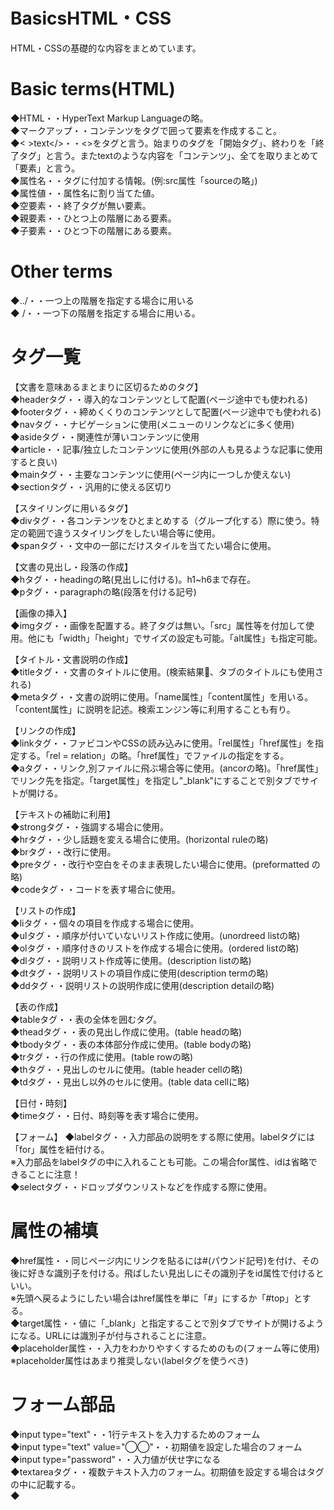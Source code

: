 # BasicsHTML・CSS
HTML・CSSの基礎的な内容をまとめています。

# Basic terms(HTML)
◆HTML・・HyperText Markup Languageの略。  
◆マークアップ・・コンテンツをタグで囲って要素を作成すること。  
◆< >text</>・・<>をタグと言う。始まりのタグを「開始タグ」、終わりを「終了タグ」と言う。またtextのような内容を「コンテンツ」、全てを取りまとめて「要素」と言う。  
◆属性名・・タグに付加する情報。(例:src属性「sourceの略」)  
◆属性値・・属性名に割り当てた値。  
◆空要素・・終了タグが無い要素。  
◆親要素・・ひとつ上の階層にある要素。  
◆子要素・・ひとつ下の階層にある要素。

# Other terms
◆../・・一つ上の階層を指定する場合に用いる  
◆ /・・一つ下の階層を指定する場合に用いる。  

# タグ一覧
【文書を意味あるまとまりに区切るためのタグ】  
◆headerタグ・・導入的なコンテンツとして配置(ページ途中でも使われる)  
◆footerタグ・・締めくくりのコンテンツとして配置(ページ途中でも使われる)  
◆navタグ・・ナビゲーションに使用(メニューのリンクなどに多く使用)  
◆asideタグ・・関連性が薄いコンテンツに使用  
◆article・・記事/独立したコンテンツに使用(外部の人も見るような記事に使用すると良い)  
◆mainタグ・・主要なコンテンツに使用(ページ内に一つしか使えない)  
◆sectionタグ・・汎用的に使える区切り  

【スタイリングに用いるタグ】  
◆divタグ・・各コンテンツをひとまとめする（グループ化する）際に使う。特定の範囲で違うスタイリングをしたい場合等に使用。  
◆spanタグ・・文中の一部にだけスタイルを当てたい場合に使用。  

【文書の見出し・段落の作成】  
◆hタグ・・headingの略(見出しに付ける)。h1~h6まで存在。  
◆pタグ・・paragraphの略(段落を付ける記号)

【画像の挿入】  
◆imgタグ・・画像を配置する。終了タグは無い。「src」属性等を付加して使用。他にも「width」「height」でサイズの設定も可能。「alt属性」も指定可能。

【タイトル・文書説明の作成】    
◆titleタグ・・文書のタイトルに使用。(検索結果、タブのタイトルにも使用される)  
◆metaタグ・・文書の説明に使用。「name属性」「content属性」を用いる。「content属性」に説明を記述。検索エンジン等に利用することも有り。  

【リンクの作成】  
◆linkタグ・・ファビコンやCSSの読み込みに使用。「rel属性」「href属性」を指定する。「rel = relation」の略。「href属性」でファイルの指定をする。  
◆aタグ・・リンク,別ファイルに飛ぶ場合等に使用。(ancorの略)。「href属性」でリンク先を指定。「target属性」を指定し"_blank"にすることで別タブでサイトが開ける。  

【テキストの補助に利用】  
◆strongタグ・・強調する場合に使用。  
◆hrタグ・・少し話題を変える場合に使用。(horizontal ruleの略)  
◆brタグ・・改行に使用。  
◆preタグ・・改行や空白をそのまま表現したい場合に使用。(preformatted の略)  
◆codeタグ・・コードを表す場合に使用。  

【リストの作成】  
◆liタグ・・個々の項目を作成する場合に使用。  
◆ulタグ・・順序が付いていないリスト作成に使用。(unordreed listの略)  
◆olタグ・・順序付きのリストを作成する場合に使用。(ordered listの略)  
◆dlタグ・・説明リスト作成等に使用。(description listの略)  
◆dtタグ・・説明リストの項目作成に使用(description termの略)  
◆ddタグ・・説明リストの説明作成に使用(description detailの略)  

【表の作成】  
◆tableタグ・・表の全体を囲むタグ。  
◆theadタグ・・表の見出し作成に使用。(table headの略)  
◆tbodyタグ・・表の本体部分作成に使用。(table bodyの略)  
◆trタグ・・行の作成に使用。(table rowの略)  
◆thタグ・・見出しのセルに使用。(table header cellの略)  
◆tdタグ・・見出し以外のセルに使用。(table data cellに略)  

【日付・時刻】  
◆timeタグ・・日付、時刻等を表す場合に使用。 

【フォーム】
◆labelタグ・・入力部品の説明をする際に使用。labelタグには「for」属性を紐付ける。  
※入力部品をlabelタグの中に入れることも可能。この場合for属性、idは省略できることに注意！    
◆selectタグ・・ドロップダウンリストなどを作成する際に使用。
<!-- aa -->

# 属性の補填
◆href属性・・同じページ内にリンクを貼るには#(パウンド記号)を付け、その後に好きな識別子を付ける。飛ばしたい見出しにその識別子をid属性で付けるといい。  
※先頭へ戻るようにしたい場合はhref属性を単に「#」にするか「#top」とする。  
◆target属性・・値に「_blank」と指定することで別タブでサイトが開けるようになる。URLには識別子が付与されることに注意。  
◆placeholder属性・・入力をわかりやすくするためのもの(フォーム等に使用)  
※placeholder属性はあまり推奨しない(labelタグを使うべき)

# フォーム部品
◆input type="text"・・1行テキストを入力するためのフォーム  
◆input type="text" value="◯◯"・・初期値を設定した場合のフォーム  
◆input type="password"・・入力値が伏せ字になる  
◆textareaタグ・・複数テキスト入力のフォーム。初期値を設定する場合はタグの中に記載する。  
◆

